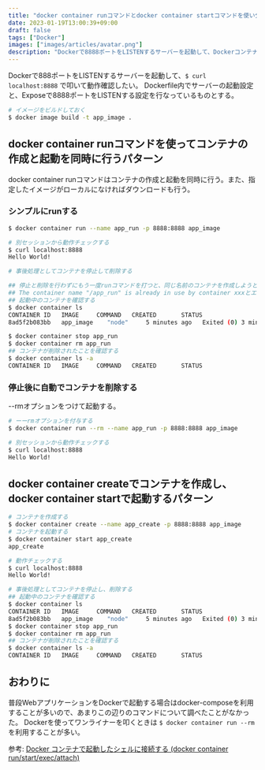 ```yaml
---
title: "docker container runコマンドとdocker container startコマンドを使い分ける"
date: 2023-01-19T13:00:39+09:00
draft: false
tags: ["Docker"]
images: ["images/articles/avatar.png"]
description: "Dockerで8888ポートをLISTENするサーバーを起動して、Dockerコンテナからcurlで動作確認する場合の想定。docker container runコマンドとdocker container startコマンドを使う方法がある。"
---
```


Dockerで888ポートをLISTENするサーバーを起動して、`$ curl localhost:8888` で叩いて動作確認したい。
Dockerfile内でサーバーの起動設定と、Exposeで8888ポートをLISTENする設定を行なっているものとする。

```bash
# イメージをビルドしておく
$ docker image build -t app_image .
```

## docker container runコマンドを使ってコンテナの作成と起動を同時に行うパターン

docker container runコマンドはコンテナの作成と起動を同時に行う。また、指定したイメージがローカルになければダウンロードも行う。

### シンプルにrunする

```bash
$ docker container run --name app_run -p 8888:8888 app_image

# 別セッションから動作チェックする
$ curl localhost:8888
Hello World!

# 事後処理としてコンテナを停止して削除する

## 停止と削除を行わずにもう一度runコマンドを打つと、同じ名前のコンテナを作成しようとして
## The container name "/app_run" is already in use by container xxxとエラーになる
## 起動中のコンテナを確認する
$ docker container ls
CONTAINER ID   IMAGE     COMMAND   CREATED       STATUS                   PORTS     NAMES
8ad5f2b083bb   app_image    "node"     5 minutes ago   Exited (0) 3 minutes ago             app_run

$ docker container stop app_run
$ docker container rm app_run
## コンテナが削除されたことを確認する
$ docker container ls -a
CONTAINER ID   IMAGE     COMMAND   CREATED       STATUS                   PORTS     NAMES
```

### 停止後に自動でコンテナを削除する

--rmオプションをつけて起動する。

```bash
# ーーrmオプションを付与する
$ docker container run --rm --name app_run -p 8888:8888 app_image

# 別セッションから動作チェックする
$ curl localhost:8888
Hello World!
```

## docker container createでコンテナを作成し、docker container startで起動するパターン

```bash
# コンテナを作成する
$ docker container create --name app_create -p 8888:8888 app_image
# コンテナを起動する
$ docker container start app_create
app_create

# 動作チェックする
$ curl localhost:8888
Hello World!

# 事後処理としてコンテナを停止し、削除する
## 起動中のコンテナを確認する
$ docker container ls
CONTAINER ID   IMAGE     COMMAND   CREATED       STATUS                   PORTS     NAMES
8ad5f2b083bb   app_image    "node"     5 minutes ago   Exited (0) 3 minutes ago             app_run
$ docker container stop app_run
$ docker container rm app_run
## コンテナが削除されたことを確認する
$ docker container ls -a
CONTAINER ID   IMAGE     COMMAND   CREATED       STATUS                   PORTS     NAMES
```

## おわりに

普段WebアプリケーションをDockerで起動する場合はdocker-composeを利用することが多いので、あまりこの辺りのコマンドについて調べたことがなかった。
Dockerを使ってワンライナーを叩くときは `$ docker container run --rm` を利用することが多い。

参考: [Docker コンテナで起動したシェルに接続する (docker container run/start/exec/attach)](https://maku77.github.io/p/y8cfimp/)
